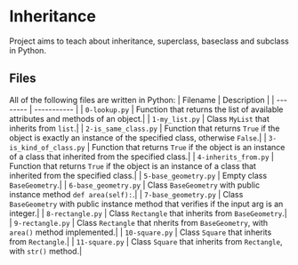 # Inheritance
Project aims to teach about inheritance, superclass, baseclass and subclass in Python.

## Files
All of the following files are written in Python:
| Filename | Description |
| -------- | ----------- |
| `0-lookup.py` | Function that returns the list of available attributes and methods of an object.|
| `1-my_list.py` | Class `MyList` that inherits from `list`.|
| `2-is_same_class.py` | Function that returns `True` if the object is exactly an instance of the specified class, otherwise `False`.|
| `3-is_kind_of_class.py` | Function that returns `True` if the object is an instance of a class that inherited from the specified class.|
| `4-inherits_from.py` | Function that returns `True` if the object is an instance of a class that inherited from the specified class.|
| `5-base_geometry.py` | Empty class `BaseGeometry`.|
| `6-base_geometry.py` | Class `BaseGeometry` with public instance method `def area(self):`.|
| `7-base_geometry.py` | Class `BaseGeometry` with public instance method that verifies if the input arg is an integer.|
| `8-rectangle.py` | Class `Rectangle` that inherits from `BaseGeometry`.|
| `9-rectangle.py` | Class `Rectangle` that nherits from `BaseGeometry`, with `area()` method implemented.|
| `10-square.py` | Class `Square` that inherits from `Rectangle`.|
| `11-square.py` | Class `Square` that inherits from `Rectangle`, with `str()` method.|
